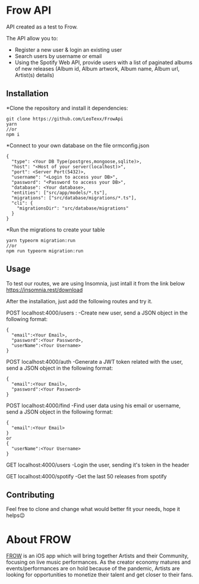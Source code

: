 # Frow API

API created as a test to Frow.

The API allow you to:

- Register a new user & login an existing user
- Search users by username or email
- Using the Spotify Web API, provide users with a list of paginated albums of new releases (Album id, Album artwork, Album name, Album url, Artist(s) details)



## Installation

*Clone the repository and install it dependencies:

```
git clone https://github.com/LeoTexx/FrowApi
yarn
//or
npm i
```

*Connect to your own database on the file ormconfig.json
```
{
  "type": <Your DB Type(postgres,mongoose,sqlite)>,
  "host": "<Host of your server(localhost)>",
  "port": <Server Port(5432)>,
  "username": "<Login to access your DB>",
  "password": "<Password to access your DB>",
  "database": <Your database>,
  "entities": ["src/app/models/*.ts"],
  "migrations": ["src/database/migrations/*.ts"],
  "cli": {
    "migrationsDir": "src/database/migrations"
  }
}
```
*Run the migrations to create your table

```
yarn typeorm migration:run
//or
npm run typeorm migration:run
```

## Usage

To test our routes, we are using Insomnia, just intall it from the link below
https://insomnia.rest/download

After the installation, just add the following routes and try it.

POST localhost:4000/users :
-Create new user, send a JSON object in the following format:
```
{
  "email":<Your Email>,
  "password":<Your Password>,
  "userName":<Your Username>
}
```
POST localhost:4000/auth
-Generate a JWT token related with the user, send a JSON object in the following format:
```
{
  "email":<Your Email>,
  "password":<Your Password>
}
```
POST localhost:4000/find 
-Find user data using his email or username, send a JSON object in the following format:
```
{
  "email":<Your Email>
}
or
{
  "userName":<Your Username>
}
```
GET localhost:4000/users
-Login the user, sending it's token in the header

GET localhost:4000/spotify
-Get the last 50 releases from spotify


## Contributing
Feel free to clone and change what would better fit your needs, hope it helps😉

# About FROW

[FROW](https://frow.live)  is an iOS app which will bring together Artists and their Community, focusing on live music performances. As the creator economy matures and events/performances are on hold because of the pandemic, Artists are looking for opportunities to monetize their talent and get closer to their fans.
